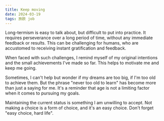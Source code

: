 ```yaml
---
title: Keep moving
date: 2024-03-19
tags: 旅欧 job
---
```

Long-termism is easy to talk about, but difficult to put into practice. It requires perseverance over a long period of time, without any immediate feedback or results. This can be challenging for humans, who are accustomed to receiving instant gratification and feedback.

When faced with such challenges, I remind myself of my original intentions and the small achievements I've made so far. This helps to motivate me and keep me going.

Sometimes, I can't help but wonder if my dreams are too big, if I'm too old to achieve them. But the phrase "never too old to learn" has become more than just a saying for me. It's a reminder that age is not a limiting factor when it comes to pursuing my goals.

Maintaining the current status is something I am unwilling to accept. Not making a choice is a form of choice, and it's an easy choice. Don't forget "easy choice, hard life".

